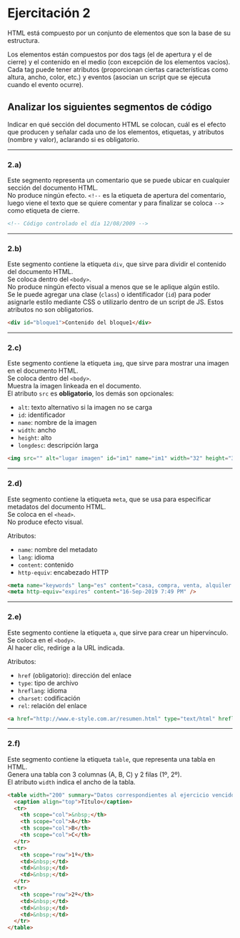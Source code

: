 # Ejercitación 2

HTML está compuesto por un conjunto de elementos que son la base de su estructura.

Los elementos están compuestos por dos tags (el de apertura y el de cierre) y el contenido en el medio (con excepción de los elementos vacíos).  
Cada tag puede tener atributos (proporcionan ciertas características como altura, ancho, color, etc.) y eventos (asocian un script que se ejecuta cuando el evento ocurre).

## Analizar los siguientes segmentos de código

Indicar en qué sección del documento HTML se colocan, cuál es el efecto que producen y señalar cada uno de los elementos, etiquetas, y atributos (nombre y valor), aclarando si es obligatorio.

---

### 2.a)

Este segmento representa un comentario que se puede ubicar en cualquier sección del documento HTML.  
No produce ningún efecto. `<!--` es la etiqueta de apertura del comentario, luego viene el texto que se quiere comentar y para finalizar se coloca `-->` como etiqueta de cierre.

```html
<!-- Código controlado el día 12/08/2009 -->
```

---

### 2.b)

Este segmento contiene la etiqueta `div`, que sirve para dividir el contenido del documento HTML.  
Se coloca dentro del `<body>`.  
No produce ningún efecto visual a menos que se le aplique algún estilo.  
Se le puede agregar una clase (`class`) o identificador (`id`) para poder asignarle estilo mediante CSS o utilizarlo dentro de un script de JS. Estos atributos no son obligatorios.

```html
<div id="bloque1">Contenido del bloque1</div>
```

---

### 2.c)

Este segmento contiene la etiqueta `img`, que sirve para mostrar una imagen en el documento HTML.  
Se coloca dentro del `<body>`.  
Muestra la imagen linkeada en el documento.  
El atributo `src` es **obligatorio**, los demás son opcionales:

- `alt`: texto alternativo si la imagen no se carga  
- `id`: identificador  
- `name`: nombre de la imagen  
- `width`: ancho  
- `height`: alto  
- `longdesc`: descripción larga

```html
<img src="" alt="lugar imagen" id="im1" name="im1" width="32" height="32" longdesc="detalles.htm" />
```

---

### 2.d)

Este segmento contiene la etiqueta `meta`, que se usa para especificar metadatos del documento HTML.  
Se coloca en el `<head>`.  
No produce efecto visual.

Atributos:

- `name`: nombre del metadato  
- `lang`: idioma  
- `content`: contenido  
- `http-equiv`: encabezado HTTP

```html
<meta name="keywords" lang="es" content="casa, compra, venta, alquiler " />
<meta http-equiv="expires" content="16-Sep-2019 7:49 PM" />
```

---

### 2.e)

Este segmento contiene la etiqueta `a`, que sirve para crear un hipervínculo.  
Se coloca en el `<body>`.  
Al hacer clic, redirige a la URL indicada.

Atributos:

- `href` (obligatorio): dirección del enlace  
- `type`: tipo de archivo  
- `hreflang`: idioma  
- `charset`: codificación  
- `rel`: relación del enlace

```html
<a href="http://www.e-style.com.ar/resumen.html" type="text/html" hreflang="es" charset="utf-8" rel="help">Resumen HTML</a>
```

---

### 2.f)

Este segmento contiene la etiqueta `table`, que representa una tabla en HTML.  
Genera una tabla con 3 columnas (A, B, C) y 2 filas (1º, 2º).  
El atributo `width` indica el ancho de la tabla.

```html
<table width="200" summary="Datos correspondientes al ejercicio vencido">
  <caption align="top">Título</caption>
  <tr>
    <th scope="col">&nbsp;</th>
    <th scope="col">A</th>
    <th scope="col">B</th>
    <th scope="col">C</th>
  </tr>
  <tr>
    <th scope="row">1º</th>
    <td>&nbsp;</td>
    <td>&nbsp;</td>
    <td>&nbsp;</td>
  </tr>
  <tr>
    <th scope="row">2º</th>
    <td>&nbsp;</td>
    <td>&nbsp;</td>
    <td>&nbsp;</td>
  </tr>
</table>
```
